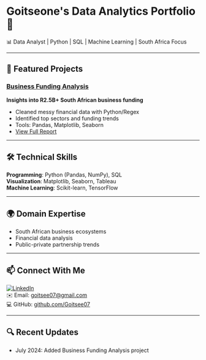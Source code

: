 # Goitseone's Data Analytics Portfolio 👋

📊 Data Analyst | Python | SQL | Machine Learning | South Africa Focus  

---

## 🚀 Featured Projects

### [Business Funding Analysis](projects/business_funding_analysis/)
**Insights into R2.5B+ South African business funding**  
- Cleaned messy financial data with Python/Regex  
- Identified top sectors and funding trends  
- Tools: Pandas, Matplotlib, Seaborn  
- [View Full Report](projects/business_funding_analysis/Business_Funding_Analysis_Report.pdf)

---

## 🛠️ Technical Skills
**Programming**: Python (Pandas, NumPy), SQL  
**Visualization**: Matplotlib, Seaborn, Tableau  
**Machine Learning**: Scikit-learn, TensorFlow  

---

## 🌍 Domain Expertise
- South African business ecosystems  
- Financial data analysis  
- Public-private partnership trends  

---

## 📫 Connect With Me
[![LinkedIn](https://img.shields.io/badge/LinkedIn-Goitseone_Ndlovu-blue)](https://www.linkedin.com/in/goitseendlovu)  
✉️ Email: [goitsee07@gmail.com](mailto:goitsee07@gmail.com)  
💻 GitHub: [github.com/Goitsee07](https://github.com/Goitsee07)

---

## 🔍 Recent Updates
- July 2024: Added Business Funding Analysis project
